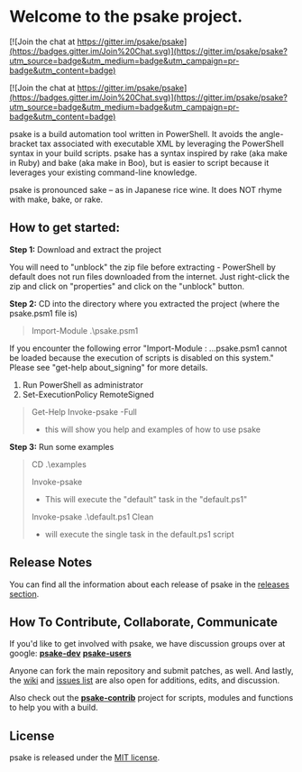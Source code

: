 ﻿Welcome to the psake project.
=============================

[![Join the chat at https://gitter.im/psake/psake](https://badges.gitter.im/Join%20Chat.svg)](https://gitter.im/psake/psake?utm_source=badge&utm_medium=badge&utm_campaign=pr-badge&utm_content=badge)

[![Join the chat at https://gitter.im/psake/psake](https://badges.gitter.im/Join%20Chat.svg)](https://gitter.im/psake/psake?utm_source=badge&utm_medium=badge&utm_campaign=pr-badge&utm_content=badge)

psake is a build automation tool written in PowerShell. It avoids the angle-bracket tax associated with executable XML by leveraging the PowerShell syntax in your build scripts. 
psake has a syntax inspired by rake (aka make in Ruby) and bake (aka make in Boo), but is easier to script because it leverages your existing command-line knowledge.

psake is pronounced sake – as in Japanese rice wine. It does NOT rhyme with make, bake, or rake.

## How to get started:

**Step 1:** Download and extract the project

You will need to "unblock" the zip file before extracting - PowerShell by default does not run files downloaded from the internet.
Just right-click the zip and click on "properties" and click on the "unblock" button.

**Step 2:** CD into the directory where you extracted the project (where the psake.psm1 file is)

> Import-Module .\psake.psm1

If you encounter the following error "Import-Module : ...psake.psm1 cannot be loaded because the execution of scripts is disabled on this system." Please see "get-help about_signing" for more details.

1. Run PowerShell as administrator
2. Set-ExecutionPolicy RemoteSigned

> Get-Help Invoke-psake -Full   
> - this will show you help and examples of how to use psake
	
**Step 3:** Run some examples

> CD .\examples
>
> Invoke-psake    					
> - This will execute the "default" task in the "default.ps1"
>
> Invoke-psake .\default.ps1 Clean  
> - will execute the single task in the default.ps1 script

## Release Notes

You can find all the information about each release of psake in the [releases section](https://github.com/psake/psake/releases).

## How To Contribute, Collaborate, Communicate

If you'd like to get involved with psake, we have discussion groups over at google: **[psake-dev](http://groups.google.com/group/psake-dev)** **[psake-users](http://groups.google.com/group/psake-users)**

Anyone can fork the main repository and submit patches, as well. And lastly, the [wiki](http://wiki.github.com/psake/psake/) and [issues list](http://github.com/psake/psake/issues) are also open for additions, edits, and discussion.

Also check out the **[psake-contrib](http://github.com/psake/psake-contrib)** project for scripts, modules and functions to help you with a build.

## License

psake is released under the [MIT license](http://www.opensource.org/licenses/MIT).
